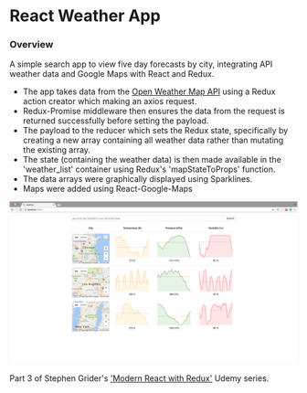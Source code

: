 # React Weather App

### Overview

A simple search app to view five day forecasts by city, integrating API weather data and Google Maps with React and Redux.

- The app takes data from the [Open Weather Map API](https://openweathermap.org/) using a Redux action creator which making an axios request.
- Redux-Promise middleware then ensures the data from the request is returned successfully before setting the payload.
- The payload to the reducer which sets the Redux state, specifically by creating a new array containing all weather data rather than mutating the existing array.
- The state (containing the weather data) is then made available in the 'weather_list' container using Redux's 'mapStateToProps' function.
- The data arrays were graphically displayed using Sparklines.
- Maps were added using React-Google-Maps

![App](/images/1.png)

Part 3 of Stephen Grider's ['Modern React with Redux'](https://www.udemy.com/react-redux/) Udemy series.
